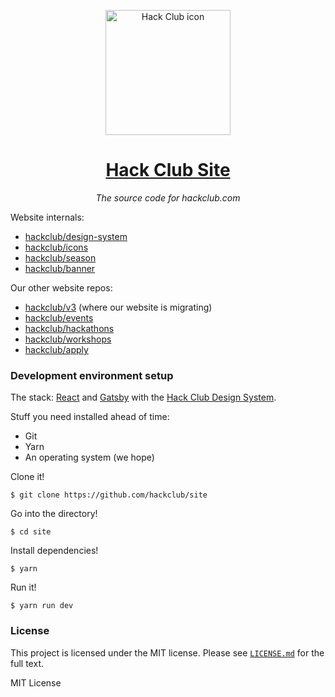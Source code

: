 <p align="center"><img width="200px" height="200px" alt="Hack Club icon" src="https://hackclub.com/icon/icon-masked.png"></a>
<h1 align="center"><a href="https://hackclub.com/">Hack Club Site</a></h1>
<p align="center"><i>The source code for hackclub.com</i></p>

Website internals:

- [hackclub/design-system](https://github.com/hackclub/design-system)
- [hackclub/icons](https://github.com/hackclub/icons)
- [hackclub/season](https://github.com/hackclub/season)
- [hackclub/banner](https://github.com/hackclub/banner)

Our other website repos:

- [hackclub/v3](https://github.com/hackclub/v3) (where our website is migrating)
- [hackclub/events](https://github.com/hackclub/events)
- [hackclub/hackathons](https://github.com/hackclub/hackathons)
- [hackclub/workshops](https://github.com/hackclub/workshops)
- [hackclub/apply](https://github.com/hackclub/apply)

### Development environment setup

The stack: [React](https://reactjs.org/) and [Gatsby](https://www.gatsbyjs.org/) with the [Hack Club Design System](https://github.com/hackclub/design-system).

Stuff you need installed ahead of time:

- Git
- Yarn
- An operating system (we hope)

Clone it!

    $ git clone https://github.com/hackclub/site

Go into the directory!

    $ cd site

Install dependencies!

    $ yarn

Run it!

    $ yarn run dev

### License

This project is licensed under the MIT license. Please see [`LICENSE.md`](LICENSE.md) for the full text.

MIT License
